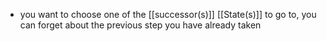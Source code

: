 - you want to choose one of the [[successor(s)]] [[State(s)]] to go to, you can forget about the previous step you have already taken